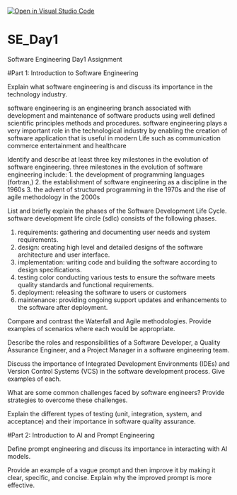 [![Open in Visual Studio Code](https://classroom.github.com/assets/open-in-vscode-2e0aaae1b6195c2367325f4f02e2d04e9abb55f0b24a779b69b11b9e10269abc.svg)](https://classroom.github.com/online_ide?assignment_repo_id=18541808&assignment_repo_type=AssignmentRepo)
# SE_Day1
Software Engineering Day1 Assignment

#Part 1: Introduction to Software Engineering

Explain what software engineering is and discuss its importance in the technology industry.

software engineering is an engineering branch associated with development and maintenance of software products using well defined scientific principles methods and procedures.
software engineering plays a very important role in the technological industry by enabling the creation of software application that is useful in modern Life such as communication commerce entertainment and healthcare

Identify and describe at least three key milestones in the evolution of software engineering.
three milestones in the evolution of software engineering include: 1. the development of programming languages (fortran,) 2. the establishment of software engineering as a discipline in the 1960s 3. the advent of structured programming in the 1970s and the rise of agile methodology in the 2000s

List and briefly explain the phases of the Software Development Life Cycle.
software development life circle (sdlc) consists of the following phases.
1. requirements: gathering and documenting user needs and system requirements.
2. design: creating high level and detailed designs of the software architecture and user interface.
3. implementation: writing code and building the software according to design specifications.
4. testing color conducting various tests to ensure the software meets quality standards and functional requirements.
5. deployment: releasing the software to users or customers
6. maintenance: providing ongoing support updates and enhancements to the software after deployment.

Compare and contrast the Waterfall and Agile methodologies. Provide examples of scenarios where each would be appropriate.


Describe the roles and responsibilities of a Software Developer, a Quality Assurance Engineer, and a Project Manager in a software engineering team.


Discuss the importance of Integrated Development Environments (IDEs) and Version Control Systems (VCS) in the software development process. Give examples of each.


What are some common challenges faced by software engineers? Provide strategies to overcome these challenges.


Explain the different types of testing (unit, integration, system, and acceptance) and their importance in software quality assurance.


#Part 2: Introduction to AI and Prompt Engineering


Define prompt engineering and discuss its importance in interacting with AI models.


Provide an example of a vague prompt and then improve it by making it clear, specific, and concise. Explain why the improved prompt is more effective.
